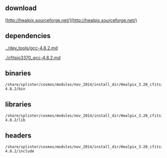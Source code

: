## download

[http://healpix.sourceforge.net/](http://healpix.sourceforge.net/)

## dependencies

[../dev_tools/gcc-4.8.2.md](../dev_tools/gcc-4.8.2.md)

[./cfitsio3370_gcc-4.8.2.md](./cfitsio3370_gcc-4.8.2.md)

## binaries

	/share/splinter/cosmos/modules/nov_2014/install_dir/Healpix_3.20_cfitsio3370_gcc-4.8.2/bin

## libraries

	/share/splinter/cosmos/modules/nov_2014/install_dir/Healpix_3.20_cfitsio3370_gcc-4.8.2/lib

## headers

	/share/splinter/cosmos/modules/nov_2014/install_dir/Healpix_3.20_cfitsio3370_gcc-4.8.2/include
